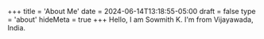 +++
title = 'About Me'
date = 2024-06-14T13:18:55-05:00
draft = false
type = 'about'
hideMeta = true
+++
Hello, I am Sowmith K. I'm from Vijayawada, India.
